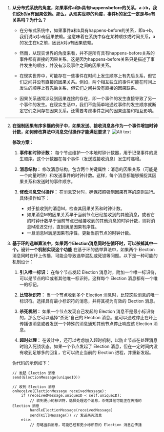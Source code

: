 1. **从分布式系统的角度，如果事件a和b具有happensbefore的关系，a→b，我们说b对a有因果依赖。那么，从现实世界的角度，事件b的发生一定是与a有关系吗？为什么？**
    * 在分布式系统中，如果事件a和b具有happens-before的关系，即a→b，我们说b对a有因果依赖。这意味着在系统中存在某种顺序或时间关系，a的发生在b之前，因此b对a有因果依赖。

    * 然而，从现实世界的角度来看，并不是所有具有happens-before关系的事件都有直接的因果关系。这是因为happens-before关系只是描述了事件发生的顺序，并没有涉及事件之间的因果关系。

    * 在现实世界中，可能存在一些事件在时间上发生顺序上有先后关系，但它们之间并没有直接的因果关系。例如，两个相互独立的事件可能在时间上发生的顺序上有先后关系，但它们之间并没有直接的因果联系。

    * 因果关系通常涉及到因果连接的存在，即一个事件的发生直接导致了另一个事件的发生。在现实生活中，我们不能简单地通过事件的发生顺序就断定它们之间存在因果关系，还需要考虑事件之间的因果连接和相互影响。

---

2. **在强制因果有序多播的例子中，如果发送、接收消息各作为一个事件增加时钟计数，如何修改算法中消息交付操作才能满足要求？**
    ![Alt text](%E7%AC%AC%E5%85%AD%E8%AE%B2%E4%BD%9C%E4%B8%9A%E5%9B%BE%E7%89%87.png)

    **修改方案：**

    1. **事件和时钟计数：** 每个节点维护一个本地时钟计数器，用于记录事件的发生顺序。这个计数器在每个事件（发送或接收消息）发生时递增。

    2. **消息结构：** 修改消息结构，包含两个关键属性：消息的因果关系（可能是一个向量时钟）和发送事件的时钟计数。这样，每个消息都能够捕捉其因果关系和发送时的事件顺序。

    3. **修改消息交付操作：** 在消息交付时，确保按照强制因果有序的原则进行。具体操作如下：

        - 对于接收到的消息M，检查其因果关系和时钟计数。
        - 如果消息M的因果关系早于当前节点已经接收到的其他消息，或者它的时钟计数早于当前节点已经接收到的其他消息的时钟计数，则将消息M推迟交付，直到满足因果有序性。
        - 一旦消息M满足因果有序性，更新当前节点的时钟计数。


3. **基于环的选举算法中，如果两个Election消息同时在循环时，可以杀掉其中一个。设计一个机制实现这个功能**
    在基于环的选举算法中，如果两个 Election 消息同时在环上传播，可能会导致选举混乱或死锁等问题。以下是一种可能的机制设计：

    1. **引入唯一标识：** 在每个节点发起 Election 消息时，附加一个唯一标识符，可以是节点的ID或者其他唯一标识符。这样每个 Election 消息都有一个唯一的标记。

    2. **比较标识符：** 当一个节点收到多个 Election 消息时，比较这些消息的唯一标识符。选择具有最小标识符的消息，并将其视为有效的 Election 消息。

    3. **杀死机制：** 如果一个节点发现自己发起的 Election 消息不是最小标识符的，那么它可以选择“杀死”自己的 Election 消息。这可以通过停止在环上传播该消息或者发送一个特殊的消息通知其他节点停止响应该 Election 消息。

    4. **超时处理：** 在设计中，还可以考虑加入超时机制，以防止节点在处理消息时陷入死锁状态。如果一个节点发起了 Election 消息，但在一定时间内没有收到足够多的回复，它可以终止当前的 Election 进程，并重新发起。

    伪代码的示例如下：

    ```plaintext
    // 发起 Election 消息
    send(ElectionMessage(uniqueID))

    // 收到 Election 消息
    onReceive(ElectionMessage receivedMessage):
        if (receivedMessage.uniqueID < self.uniqueID):
            // 收到更小的标识符，选择处理这个消息，杀死其他可能正在传播的 Election 消息
            handleElectionMessage(receivedMessage)
            send(KillMessage()) // 发送杀死消息
        else:
            // 忽略当前消息，可能已经有更小标识符的 Election 消息在传播
    ```
